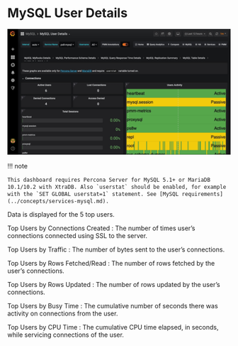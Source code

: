 # MySQL User Details

![image](../_images/PMM_MySQL_User_Details.jpg)

!!! note

    This dashboard requires Percona Server for MySQL 5.1+ or MariaDB 10.1/10.2 with XtraDB. Also `userstat` should be enabled, for example with the `SET GLOBAL userstat=1` statement. See [MySQL requirements](../concepts/services-mysql.md).

Data is displayed for the 5 top users.

Top Users by Connections Created
:    The number of times user’s connections connected using SSL to the server.

Top Users by Traffic
:    The number of bytes sent to the user’s connections.

Top Users by Rows Fetched/Read
:    The number of rows fetched by the user’s connections.

Top Users by Rows Updated
:    The number of rows updated by the user’s connections.

Top Users by Busy Time
:    The cumulative number of seconds there was activity on connections from the user.

Top Users by CPU Time
:    The cumulative CPU time elapsed, in seconds, while servicing connections of the user.
